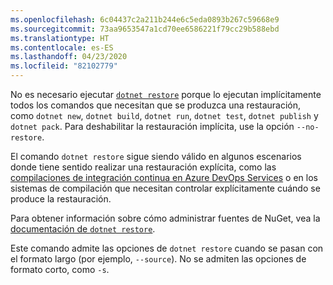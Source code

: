 ```yaml
---
ms.openlocfilehash: 6c04437c2a211b244e6c5eda0893b267c59668e9
ms.sourcegitcommit: 73aa9653547a1cd70ee6586221f79cc29b588ebd
ms.translationtype: HT
ms.contentlocale: es-ES
ms.lasthandoff: 04/23/2020
ms.locfileid: "82102779"
---
```

No es necesario ejecutar [`dotnet restore`](~/docs/core/tools/dotnet-restore.md) porque lo ejecutan implícitamente todos los comandos que necesitan que se produzca una restauración, como `dotnet new`, `dotnet build`, `dotnet run`, `dotnet test`, `dotnet publish` y `dotnet pack`. Para deshabilitar la restauración implícita, use la opción `--no-restore`.

El comando `dotnet restore` sigue siendo válido en algunos escenarios donde tiene sentido realizar una restauración explícita, como las [compilaciones de integración continua en Azure DevOps Services](https://docs.microsoft.com/azure/devops/build-release/apps/aspnet/build-aspnet-core) o en los sistemas de compilación que necesitan controlar explícitamente cuándo se produce la restauración.

Para obtener información sobre cómo administrar fuentes de NuGet, vea la [documentación de `dotnet restore`](../docs/core/tools/dotnet-restore.md).

Este comando admite las opciones de `dotnet restore` cuando se pasan con el formato largo (por ejemplo, `--source`). No se admiten las opciones de formato corto, como `-s`.
